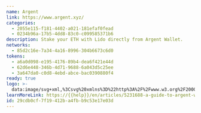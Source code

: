 ```yaml
---
name: Argent
link: https://www.argent.xyz/
categories:
  - 2055e115-f181-4402-a021-181efaf0fead
  - 0234b96a-17b5-4dd8-83c0-c099585371b6
description: Stake your ETH with Lido directly from Argent Wallet.
networks:
  - 85d2c16e-7a34-4a16-8996-304b6673c6d0
tokens:
  - a6a0d098-e195-4176-89b4-dea6f421e44d
  - 62d6e448-346b-4d71-9688-6a043d5c25ee
  - 3a647da0-c0d8-4ebd-abce-bac0390880f4
ready: true
logo: >-
  data:image/svg+xml,%3Csvg%20xmlns%3D%22http%3A%2F%2Fwww.w3.org%2F2000%2Fsvg%22%20width%3D%2248%22%20height%3D%2249%22%20fill%3D%22none%22%3E%3Crect%20width%3D%2248%22%20height%3D%2248%22%20y%3D%22.991%22%20fill%3D%22%23FF875B%22%20rx%3D%2224%22%2F%3E%3Cpath%20fill%3D%22%23fff%22%20d%3D%22M27.345%2012.991h-6.69a.416.416%200%200%200-.408.417c-.135%206.486-3.422%2012.641-9.08%2017.002a.43.43%200%200%200-.09.585l3.915%205.588c.133.19.392.233.575.093%203.538-2.708%206.384-5.976%208.433-9.598%202.05%203.622%204.895%206.89%208.433%209.598.183.14.442.097.575-.093l3.915-5.588a.431.431%200%200%200-.09-.585c-5.657-4.36-8.945-10.517-9.08-17.002a.416.416%200%200%200-.408-.417Z%22%2F%3E%3C%2Fsvg%3E
learnMoreLink: https://{{help}}/en/articles/5231688-a-guide-to-argent-wallet
id: 29cdb0cf-7f19-412b-a4fb-b9c53e17e03d
---
```

